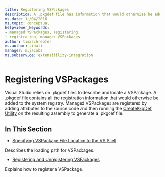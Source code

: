 ```yaml
---
title: Registering VSPackages
description: A .pkgdef file has information that would otherwise be added to the system registry. Learn how Visual Studio uses .pkgdef files to describe/locate a VSPackage.
ms.date: 11/04/2016
ms.topic: conceptual
helpviewer_keywords:
- managed VSPackages, registering
- registration, managed VSPackages
author: tinaschrepfer
ms.author: tinali
manager: mijacobs
ms.subservice: extensibility-integration
---
```

# Registering VSPackages

Visual Studio relies on .pkgdef files to describe and locate a VSPackage. A .pkgdef file contains all the registration information that would otherwise be added to the system registry. Managed VSPackages are registered by adding attributes to the source code and then running the [CreatePkgDef Utility](../../extensibility/internals/createpkgdef-utility.md) on the resulting assembly to generate a .pkgdef file.

## In This Section
- [Specifying VSPackage File Location to the VS Shell](../../extensibility/internals/specifying-vspackage-file-location-to-the-vs-shell.md)

 Describes the loading path for VSPackages.

- [Registering and Unregistering VSPackages](../../extensibility/registering-and-unregistering-vspackages.md)

 Explains how to register a VSPackage.
